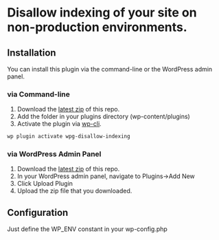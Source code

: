 # Disallow indexing of your site on non-production environments.

## Installation

You can install this plugin via the command-line or the WordPress admin panel.

### via Command-line

1. Download the [latest zip](https://github.com/wp-globalis-tools/wpg-disallow-indexing/archive/master.zip) of this repo.
2. Add the folder in your plugins directory (wp-content/plugins)
3. Activate the plugin via [wp-cli](http://wp-cli.org/commands/plugin/activate/).

```sh
wp plugin activate wpg-disallow-indexing
```

### via WordPress Admin Panel

1. Download the [latest zip](https://github.com/wp-globalis-tools/wpg-disallow-indexing/archive/master.zip) of this repo.
2. In your WordPress admin panel, navigate to Plugins->Add New
3. Click Upload Plugin
4. Upload the zip file that you downloaded.

## Configuration

Just define the WP_ENV constant in your wp-config.php